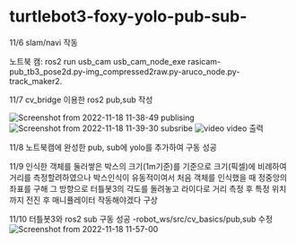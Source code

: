 # turtlebot3-foxy-yolo-pub-sub-
11/6 slam/navi 작동

노트북 캠: ros2 run usb_cam usb_cam_node_exe
rasicam-pub_tb3_pose2d.py-img_compressed2raw.py-aruco_node.py-track_maker2.


11/7 cv_bridge 이용한 ros2 pub,sub 작성 
    
![Screenshot from 2022-11-18 11-38-49](https://user-images.githubusercontent.com/112480482/202604390-327d1f9c-015f-42d2-871f-b223c8b27095.png)
publising
![Screenshot from 2022-11-18 11-39-30](https://user-images.githubusercontent.com/112480482/202604399-17a192cd-c418-4142-a64e-fa17a9695889.png)
subsribe
![video](https://user-images.githubusercontent.com/112480482/202604423-f87d1d74-d445-42a3-a207-0e5c9bc8cff9.png)
video 출력
    
11/8 노트북캠에 완성한 pub, sub에 yolo를 추가하여 구동 성공



11/9 인식한 객체를 둘러쌓은 박스의 크기(1m기준)를 기준으로 크기(픽셀)에 비례하여 거리를 측정할려하였으나 박스인식이 유동적이여서 처음 객체를 인식했을 때 정중앙의 좌표를 구해 그 방향으로 터틀봇3의 각도를 돌려놓고 라이다로 거리 측정 후 특정 위치까지 전진 후 매니퓰레이터 작동해야겠다 구상


11/10 터틀봇3와 ros2 sub 구동 성공
    -robot_ws/src/cv_basics/pub,sub 수정
![Screenshot from 2022-11-18 11-57-00](https://user-images.githubusercontent.com/112480482/202607015-10e69a95-898f-4686-a4fd-a681f1a8aeb4.png)

    
